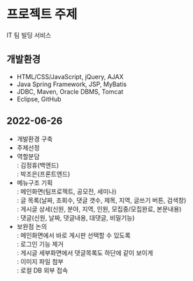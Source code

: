 # 프로젝트 주제
IT 팀 빌딩 서비스

## 개발환경
- HTML/CSS/JavaScript, jQuery, AJAX
- Java Spring Framework, JSP, MyBatis
- JDBC, Maven, Oracle DBMS, Tomcat
- Eclipse, GitHub

## 2022-06-26 
- 개발환경 구축
- 주제선정
- 역할분담<br/>
  : 김정휴(백엔드)<br/>
  : 박조은(프론트엔드)
- 메뉴구조 기획<br/>
  : 메인화면(팀프로젝트, 공모전, 세미나)<br/>
  : 글 목록(날짜, 조회수, 댓글 갯수, 제목, 지역, 글쓰기 버튼, 검색창)<br/>
  : 게시글 상세(신원, 분야, 지역, 인원, 모집중/모집완료, 본문내용)<br/>
  : 댓글(신원, 날짜, 댓글내용, 대댓글, 비밀기능)
- 보완점 논의<br/>
  : 메인화면에서 바로 게시판 선택할 수 있도록<br/>
  : 로그인 기능 제거<br/>
  : 게시글 세부화면에서 댓글목록도 하단에 같이 보이게<br/>
  : 이미지 파일 첨부<br/>
  : 로컬 DB 외부 접속